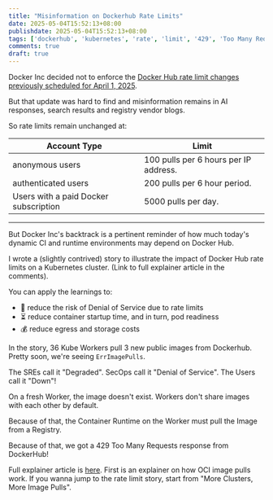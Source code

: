 ```yaml
---
title: "Misinformation on Dockerhub Rate Limits"
date: 2025-05-04T15:52:13+08:00
publishdate: 2025-05-04T15:52:13+08:00
tags: ['dockerhub', 'kubernetes', 'rate', 'limit', '429', 'Too Many Requests', 'oci', 'container', 'runtime', 'registry', 'cri', 'distribution']
comments: true
draft: true
---
```


Docker Inc decided not to enforce the [Docker Hub rate limit changes previously scheduled for April 1, 2025](https://www.docker.com/blog/revisiting-docker-hub-policies-prioritizing-developer-experience/).

But that update was hard to find and misinformation remains in AI responses, search results and registry vendor blogs.

So rate limits remain unchanged at:

|Account Type|Limit|
|---|---|
|anonymous users| 100 pulls per 6 hours per IP address.|
|authenticated users| 200 pulls per 6 hour period.|
|Users with a paid Docker subscription| 5000 pulls per day.|

---

But Docker Inc's backtrack is a pertinent reminder of how much today's dynamic CI and runtime environments may depend on Docker Hub.

I wrote a (slightly contrived) story to illustrate the impact of Docker Hub rate limits on a Kubernetes cluster.
(Link to full explainer article in the comments).

You can apply the learnings to:

- 🛑 reduce the risk of Denial of Service due to rate limits
- ⏳ reduce container startup time, and in turn, pod readiness
- 💰 reduce egress and storage costs

In the story, 36 Kube Workers pull 3 new public images from Dockerhub.
Pretty soon, we're seeing `ErrImagePulls`.

The SREs call it "Degraded".
SecOps call it "Denial of Service".
The Users call it "Down"!

On a fresh Worker, the image doesn't exist.
Workers don't share images with each other by default.

Because of that, the Container Runtime on the Worker must pull the Image from a Registry.

Because of that, we got a 429 Too Many Requests response from DockerHub!

Full explainer article is [here](https://www.douglashellinger.com/explainer/container-oci-registry/pull-a-public-container-image/). First is an explainer on how OCI image pulls work.
If you wanna jump to the rate limit story, start from "More Clusters, More Image Pulls".